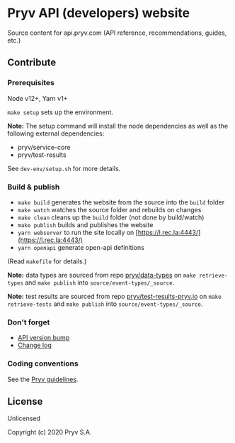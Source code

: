 # Pryv API (developers) website

Source content for api.pryv.com (API reference, recommendations, guides, etc.)


## Contribute

### Prerequisites

Node v12+, Yarn v1+

`make setup` sets up the environment.

**Note:** The setup command will install the node dependencies as well as the following external dependencies:
- pryv/service-core
- pryv/test-results

See `dev-env/setup.sh` for more details.

### Build & publish

- `make build` generates the website from the source into the `build` folder
- `make watch` watches the source folder and rebuilds on changes
- `make clean` cleans up the `build` folder (not done by build/watch)
- `make publish` builds and publishes the website
- `yarn webserver` to run the site locally on [https://l.rec.la:4443/](https://l.rec.la:4443/)
- `yarn openapi` generate open-api definitions

(Read `makefile` for details.)

**Note:** data types are sourced from repo [pryv/data-types](https://github.com/pryv/data-types) on `make retrieve-types` and `make publish` into `source/event-types/_source`.


**Note:** test results are sourced from repo [pryv/test-results-pryv.io](https://github.com/pryv/test-results-pryv.io) on `make retrieve-tests` and `make publish` into `source/event-types/_source`.

### Don't forget

- [API version bump](/source/_reference/index.js#L11)
- [Change log](/source/change-log.md)

### Coding conventions

See the [Pryv guidelines](http://pryv.github.io/guidelines/).


## License

Unlicensed 

Copyright (c) 2020 Pryv S.A.

